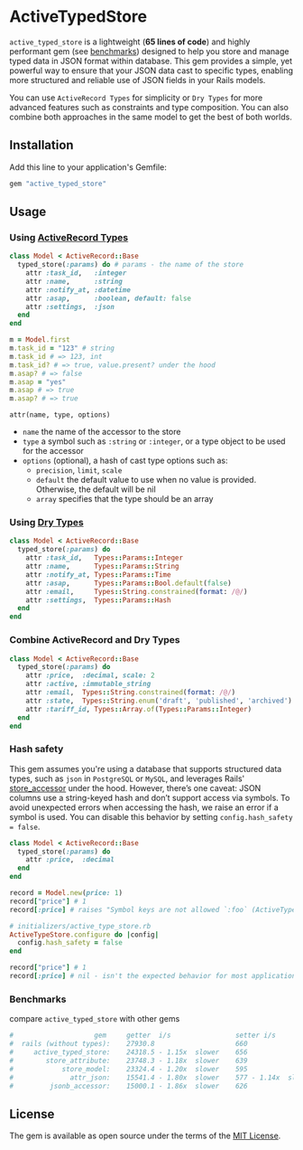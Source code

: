 # ActiveTypedStore

`active_typed_store` is a lightweight (__65 lines of code__) and highly performant gem (see [benchmarks](#benchmarks))
designed to help you store and manage typed data in JSON format within database.
This gem provides a simple, yet powerful way to ensure that your JSON data cast
to specific types, enabling more structured and reliable use of JSON fields in your Rails models.

You can use `ActiveRecord Types` for simplicity or `Dry Types` for more advanced features such as
constraints and type composition. You can also combine both approaches
in the same model to get the best of both worlds.

## Installation

Add this line to your application's Gemfile:

```ruby
gem "active_typed_store"
```

## Usage

### Using [ActiveRecord Types](https://api.rubyonrails.org/classes/ActiveRecord/Type.html)

```ruby
class Model < ActiveRecord::Base
  typed_store(:params) do # params - the name of the store
    attr :task_id,   :integer
    attr :name,      :string
    attr :notify_at, :datetime
    attr :asap,      :boolean, default: false
    attr :settings,  :json
  end
end

m = Model.first
m.task_id = "123" # string
m.task_id # => 123, int
m.task_id? # => true, value.present? under the hood
m.asap? # => false
m.asap = "yes"
m.asap # => true
m.asap? # => true
```

`attr(name, type, options)`

- `name` the name of the accessor to the store
- `type` a symbol such as `:string` or `:integer`, or a type object to be used for the accessor
- `options` (optional), a hash of cast type options such as:
  - `precision`, `limit`, `scale`
  - `default` the default value to use when no value is provided. Otherwise, the default will be nil
  - `array` specifies that the type should be an array


### Using [Dry Types](https://dry-rb.org/gems/dry-types/1.7/built-in-types/)
```ruby
class Model < ActiveRecord::Base
  typed_store(:params) do
    attr :task_id,   Types::Params::Integer
    attr :name,      Types::Params::String
    attr :notify_at, Types::Params::Time
    attr :asap,      Types::Params::Bool.default(false)
    attr :email,     Types::String.constrained(format: /@/)
    attr :settings,  Types::Params::Hash
  end
end
```

### Combine ActiveRecord and Dry Types

```ruby
class Model < ActiveRecord::Base
  typed_store(:params) do
    attr :price,  :decimal, scale: 2
    attr :active, :immutable_string
    attr :email,  Types::String.constrained(format: /@/)
    attr :state,  Types::String.enum('draft', 'published', 'archived')
    attr :tariff_id, Types::Array.of(Types::Params::Integer)
  end
end
```

### Hash safety
This gem assumes you're using a database that supports structured data types, such as `json` in `PostgreSQL` or `MySQL`, and leverages Rails' [store_accessor](https://edgeapi.rubyonrails.org/classes/ActiveRecord/Store.html) under the hood. However, there’s one caveat: JSON columns use a string-keyed hash and don’t support access via symbols. To avoid unexpected errors when accessing the hash, we raise an error if a symbol is used. You can disable this behavior by setting `config.hash_safety = false`.

```ruby
class Model < ActiveRecord::Base
  typed_store(:params) do
    attr :price,  :decimal
  end
end

record = Model.new(price: 1)
record["price"] # 1
record[:price] # raises "Symbol keys are not allowed `:foo` (ActiveTypedStore::SymbolKeysDisallowed)"

# initializers/active_type_store.rb
ActiveTypeStore.configure do |config|
  config.hash_safety = false
end

record["price"] # 1
record[:price] # nil - isn't the expected behavior for most applications
```

### Benchmarks
compare `active_typed_store` with other gems
```ruby
#                    gem     getter  i/s                setter i/s            Lines of code
#  rails (without types):    27930.8                    660                   170
#     active_typed_store:    24318.5 - 1.15x  slower    656                   65
#        store_attribute:    23748.3 - 1.18x  slower    639                   276
#            store_model:    23324.4 - 1.20x  slower    595                   857
#              attr_json:    15541.4 - 1.80x  slower    577 - 1.14x  slower   1195
#         jsonb_accessor:    15000.1 - 1.86x  slower    626                   324
```

## License

The gem is available as open source under the terms of the [MIT License](https://opensource.org/licenses/MIT).
